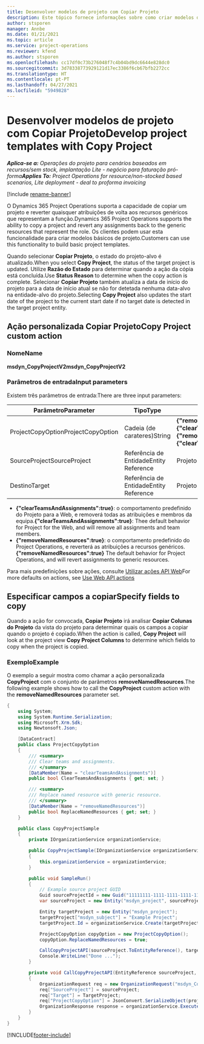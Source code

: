 ```yaml
---
title: Desenvolver modelos de projeto com Copiar Projeto
description: Este tópico fornece informações sobre como criar modelos de projeto usando a ação personalizada de Copiar Projeto.
author: stsporen
manager: Annbe
ms.date: 01/21/2021
ms.topic: article
ms.service: project-operations
ms.reviewer: kfend
ms.author: stsporen
ms.openlocfilehash: cc17df0c73b276048f7c4b04bd9dc6644e828dc0
ms.sourcegitcommit: 3d78338773929121d17ec3386f6cb67bfb2272cc
ms.translationtype: HT
ms.contentlocale: pt-PT
ms.lasthandoff: 04/27/2021
ms.locfileid: "5949828"
---
```

# <a name="develop-project-templates-with-copy-project"></a><span data-ttu-id="61d94-103">Desenvolver modelos de projeto com Copiar Projeto</span><span class="sxs-lookup"><span data-stu-id="61d94-103">Develop project templates with Copy Project</span></span>

<span data-ttu-id="61d94-104">_**Aplica-se a:** Operações do projeto para cenários baseados em recursos/sem stock, implantação Lite - negócio para faturação pró-forma_</span><span class="sxs-lookup"><span data-stu-id="61d94-104">_**Applies To:** Project Operations for resource/non-stocked based scenarios, Lite deployment - deal to proforma invoicing_</span></span>

[!include [rename-banner](~/includes/cc-data-platform-banner.md)]

<span data-ttu-id="61d94-105">O Dynamics 365 Project Operations suporta a capacidade de copiar um projeto e reverter quaisquer atribuições de volta aos recursos genéricos que representam a função.</span><span class="sxs-lookup"><span data-stu-id="61d94-105">Dynamics 365 Project Operations supports the ability to copy a project and revert any assignments back to the generic resources that represent the role.</span></span> <span data-ttu-id="61d94-106">Os clientes podem usar esta funcionalidade para criar modelos básicos de projeto.</span><span class="sxs-lookup"><span data-stu-id="61d94-106">Customers can use this functionality to build basic project templates.</span></span>

<span data-ttu-id="61d94-107">Quando selecionar **Copiar Projeto**, o estado do projeto-alvo é atualizado.</span><span class="sxs-lookup"><span data-stu-id="61d94-107">When you select **Copy Project**, the status of the target project is updated.</span></span> <span data-ttu-id="61d94-108">Utilize **Razão do Estado** para determinar quando a ação da cópia está concluída.</span><span class="sxs-lookup"><span data-stu-id="61d94-108">Use **Status Reason** to determine when the copy action is complete.</span></span> <span data-ttu-id="61d94-109">Selecionar **Copiar Projeto** também atualiza a data de início do projeto para a data de início atual se não for detetada nenhuma data-alvo na entidade-alvo do projeto.</span><span class="sxs-lookup"><span data-stu-id="61d94-109">Selecting **Copy Project** also updates the start date of the project to the current start date if no target date is detected in the target project entity.</span></span>

## <a name="copy-project-custom-action"></a><span data-ttu-id="61d94-110">Ação personalizada Copiar Projeto</span><span class="sxs-lookup"><span data-stu-id="61d94-110">Copy Project custom action</span></span> 

### <a name="name"></a><span data-ttu-id="61d94-111">Nome</span><span class="sxs-lookup"><span data-stu-id="61d94-111">Name</span></span> 

<span data-ttu-id="61d94-112">**msdyn_CopyProjectV2**</span><span class="sxs-lookup"><span data-stu-id="61d94-112">**msdyn_CopyProjectV2**</span></span>

### <a name="input-parameters"></a><span data-ttu-id="61d94-113">Parâmetros de entrada</span><span class="sxs-lookup"><span data-stu-id="61d94-113">Input parameters</span></span>
<span data-ttu-id="61d94-114">Existem três parâmetros de entrada:</span><span class="sxs-lookup"><span data-stu-id="61d94-114">There are three input parameters:</span></span>

| <span data-ttu-id="61d94-115">Parâmetro</span><span class="sxs-lookup"><span data-stu-id="61d94-115">Parameter</span></span>          | <span data-ttu-id="61d94-116">Tipo</span><span class="sxs-lookup"><span data-stu-id="61d94-116">Type</span></span>   | <span data-ttu-id="61d94-117">Valores</span><span class="sxs-lookup"><span data-stu-id="61d94-117">Values</span></span>                                                   | 
|--------------------|--------|----------------------------------------------------------|
| <span data-ttu-id="61d94-118">ProjectCopyOption</span><span class="sxs-lookup"><span data-stu-id="61d94-118">ProjectCopyOption</span></span>  | <span data-ttu-id="61d94-119">Cadeia (de carateres)</span><span class="sxs-lookup"><span data-stu-id="61d94-119">String</span></span> | <span data-ttu-id="61d94-120">**{"removeNamedResources":true}** ou **{"clearTeamsAndAssignments":true}**</span><span class="sxs-lookup"><span data-stu-id="61d94-120">**{"removeNamedResources":true}** or **{"clearTeamsAndAssignments":true}**</span></span> |
| <span data-ttu-id="61d94-121">SourceProject</span><span class="sxs-lookup"><span data-stu-id="61d94-121">SourceProject</span></span>      | <span data-ttu-id="61d94-122">Referência de Entidade</span><span class="sxs-lookup"><span data-stu-id="61d94-122">Entity Reference</span></span> | <span data-ttu-id="61d94-123">Projeto de Origem</span><span class="sxs-lookup"><span data-stu-id="61d94-123">Source Project</span></span> |
| <span data-ttu-id="61d94-124">Destino</span><span class="sxs-lookup"><span data-stu-id="61d94-124">Target</span></span>             | <span data-ttu-id="61d94-125">Referência de Entidade</span><span class="sxs-lookup"><span data-stu-id="61d94-125">Entity Reference</span></span> | <span data-ttu-id="61d94-126">Projeto de Destino</span><span class="sxs-lookup"><span data-stu-id="61d94-126">Target Project</span></span> |


- <span data-ttu-id="61d94-127">**{"clearTeamsAndAssignments":true}**: o comportamento predefinido do Projeto para a Web, e removerá todas as atribuições e membros da equipa.</span><span class="sxs-lookup"><span data-stu-id="61d94-127">**{"clearTeamsAndAssignments":true}**: Thee default behavior for Project for the Web, and will remove all assignments and team members.</span></span>
- <span data-ttu-id="61d94-128">**{"removeNamedResources":true}**: o comportamento predefinido do Project Operations, e reverterá as atribuições a recursos genéricos.</span><span class="sxs-lookup"><span data-stu-id="61d94-128">**{"removeNamedResources":true}** The default behavior for Project Operations, and will revert assignments to generic resources.</span></span>

<span data-ttu-id="61d94-129">Para mais predefinições sobre ações, consulte [Utilizar ações API Web](/powerapps/developer/common-data-service/webapi/use-web-api-actions)</span><span class="sxs-lookup"><span data-stu-id="61d94-129">For more defaults on actions, see [Use Web API actions](/powerapps/developer/common-data-service/webapi/use-web-api-actions)</span></span>

## <a name="specify-fields-to-copy"></a><span data-ttu-id="61d94-130">Especificar campos a copiar</span><span class="sxs-lookup"><span data-stu-id="61d94-130">Specify fields to copy</span></span> 
<span data-ttu-id="61d94-131">Quando a ação for convocada, **Copiar Projeto** irá analisar **Copiar Colunas do Projeto** da vista do projeto para determinar quais os campos a copiar quando o projeto é copiado.</span><span class="sxs-lookup"><span data-stu-id="61d94-131">When the action is called, **Copy Project** will look at the project view **Copy Project Columns** to determine which fields to copy when the project is copied.</span></span>


### <a name="example"></a><span data-ttu-id="61d94-132">Exemplo</span><span class="sxs-lookup"><span data-stu-id="61d94-132">Example</span></span>
<span data-ttu-id="61d94-133">O exemplo a seguir mostra como chamar a ação personalizada **CopyProject** com o conjunto de parâmetros **removeNamedResources**.</span><span class="sxs-lookup"><span data-stu-id="61d94-133">The following example shows how to call the **CopyProject** custom action with the **removeNamedResources** parameter set.</span></span>
```C#
{
    using System;
    using System.Runtime.Serialization;
    using Microsoft.Xrm.Sdk;
    using Newtonsoft.Json;

    [DataContract]
    public class ProjectCopyOption
    {
        /// <summary>
        /// Clear teams and assignments.
        /// </summary>
        [DataMember(Name = "clearTeamsAndAssignments")]
        public bool ClearTeamsAndAssignments { get; set; }

        /// <summary>
        /// Replace named resource with generic resource.
        /// </summary>
        [DataMember(Name = "removeNamedResources")]
        public bool ReplaceNamedResources { get; set; }
    }

    public class CopyProjectSample
    {
        private IOrganizationService organizationService;

        public CopyProjectSample(IOrganizationService organizationService)
        {
            this.organizationService = organizationService;
        }

        public void SampleRun()
        {
            // Example source project GUID
            Guid sourceProjectId = new Guid("11111111-1111-1111-1111-111111111111");
            var sourceProject = new Entity("msdyn_project", sourceProjectId);

            Entity targetProject = new Entity("msdyn_project");
            targetProject["msdyn_subject"] = "Example Project";
            targetProject.Id = organizationService.Create(targetProject);

            ProjectCopyOption copyOption = new ProjectCopyOption();
            copyOption.ReplaceNamedResources = true;

            CallCopyProjectAPI(sourceProject.ToEntityReference(), targetProject.ToEntityReference(), copyOption);
            Console.WriteLine("Done ...");
        }

        private void CallCopyProjectAPI(EntityReference sourceProject, EntityReference TargetProject, ProjectCopyOption projectCopyOption)
        {
            OrganizationRequest req = new OrganizationRequest("msdyn_CopyProjectV2");
            req["SourceProject"] = sourceProject;
            req["Target"] = TargetProject;
            req["ProjectCopyOption"] = JsonConvert.SerializeObject(projectCopyOption);
            OrganizationResponse response = organizationService.Execute(req);
        }
    }
}
```


[!INCLUDE[footer-include](../includes/footer-banner.md)]